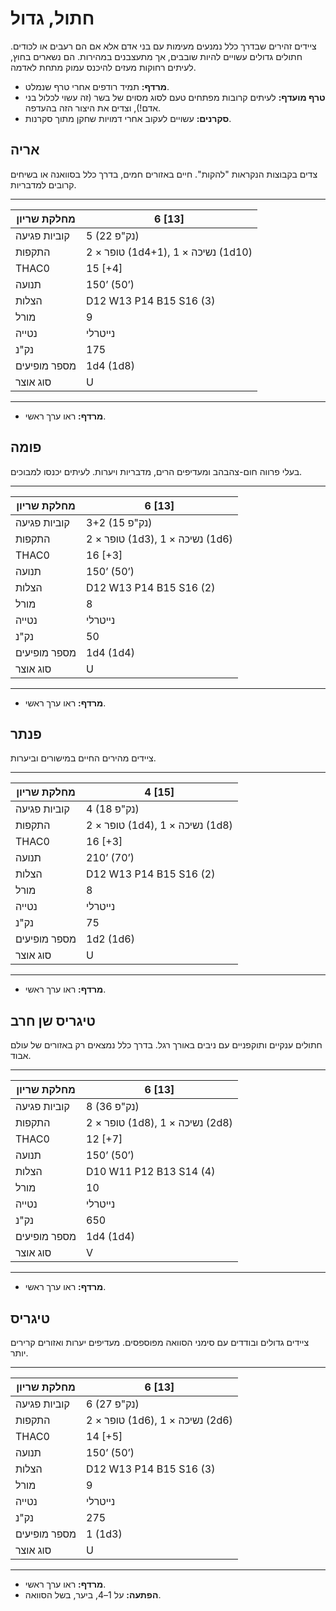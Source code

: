 # חתול, גדול

ציידים זהירים שבדרך כלל נמנעים מעימות עם בני אדם אלא אם הם רעבים או לכודים. חתולים גדולים עשויים להיות שובבים, אך מתעצבנים במהירות. הם נשארים בחוץ, לעיתים רחוקות מעזים להיכנס עמוק מתחת לאדמה.

- **מרדף:** תמיד רודפים אחרי טרף שנמלט.
- **טרף מועדף:** לעיתים קרובות מפתחים טעם לסוג מסוים של בשר (זה עשוי לכלול בני אדם!), וצדים את היצור הזה בהעדפה.
- **סקרנים:** עשויים לעקוב אחרי דמויות שחקן מתוך סקרנות.

## אריה

צדים בקבוצות הנקראות "להקות". חיים באזורים חמים, בדרך כלל בסוואנה או בשיחים קרובים למדבריות.

------

| מחלקת שריון     | 6 [13]                            |
| ---------------- | --------------------------------- |
| קוביות פגיעה    | 5 (22 נק"פ)                       |
| התקפות          | 2 × טופר (1d4+1), 1 × נשיכה (1d10) |
| THAC0            | 15 [+4]                           |
| תנועה           | 150’ (50’)                        |
| הצלות           | D12 W13 P14 B15 S16 (3)           |
| מורל            | 9                                 |
| נטייה           | נייטרלי                           |
| נק"נ            | 175                               |
| מספר מופיעים    | 1d4 (1d8)                         |
| סוג אוצר        | U                                 |

------

- **מרדף:** ראו ערך ראשי.

## פומה

בעלי פרווה חום-צהבהב ומעדיפים הרים, מדבריות ויערות. לעיתים יכנסו למבוכים.

------

| מחלקת שריון     | 6 [13]                         |
| ---------------- | ------------------------------ |
| קוביות פגיעה    | 3+2 (15 נק"פ)                  |
| התקפות          | 2 × טופר (1d3), 1 × נשיכה (1d6) |
| THAC0            | 16 [+3]                        |
| תנועה           | 150’ (50’)                     |
| הצלות           | D12 W13 P14 B15 S16 (2)        |
| מורל            | 8                              |
| נטייה           | נייטרלי                        |
| נק"נ            | 50                             |
| מספר מופיעים    | 1d4 (1d4)                      |
| סוג אוצר        | U                              |

------

- **מרדף:** ראו ערך ראשי.

## פנתר

ציידים מהירים החיים במישורים וביערות.

------

| מחלקת שריון     | 4 [15]                         |
| ---------------- | ------------------------------ |
| קוביות פגיעה    | 4 (18 נק"פ)                    |
| התקפות          | 2 × טופר (1d4), 1 × נשיכה (1d8) |
| THAC0            | 16 [+3]                        |
| תנועה           | 210’ (70’)                     |
| הצלות           | D12 W13 P14 B15 S16 (2)        |
| מורל            | 8                              |
| נטייה           | נייטרלי                        |
| נק"נ            | 75                             |
| מספר מופיעים    | 1d2 (1d6)                      |
| סוג אוצר        | U                              |

------

- **מרדף:** ראו ערך ראשי.

## טיגריס שן חרב

חתולים ענקיים ותוקפניים עם ניבים באורך רגל. בדרך כלל נמצאים רק באזורים של עולם אבוד.

------

| מחלקת שריון     | 6 [13]                         |
| ---------------- | ------------------------------ |
| קוביות פגיעה    | 8 (36 נק"פ)                    |
| התקפות          | 2 × טופר (1d8), 1 × נשיכה (2d8) |
| THAC0            | 12 [+7]                        |
| תנועה           | 150’ (50’)                     |
| הצלות           | D10 W11 P12 B13 S14 (4)        |
| מורל            | 10                             |
| נטייה           | נייטרלי                        |
| נק"נ            | 650                            |
| מספר מופיעים    | 1d4 (1d4)                      |
| סוג אוצר        | V                              |

------

- **מרדף:** ראו ערך ראשי.

## טיגריס

ציידים גדולים ובודדים עם סימני הסוואה מפוספסים. מעדיפים יערות ואזורים קרירים יותר.

------

| מחלקת שריון     | 6 [13]                         |
| ---------------- | ------------------------------ |
| קוביות פגיעה    | 6 (27 נק"פ)                    |
| התקפות          | 2 × טופר (1d6), 1 × נשיכה (2d6) |
| THAC0            | 14 [+5]                        |
| תנועה           | 150’ (50’)                     |
| הצלות           | D12 W13 P14 B15 S16 (3)        |
| מורל            | 9                              |
| נטייה           | נייטרלי                        |
| נק"נ            | 275                            |
| מספר מופיעים    | 1 (1d3)                        |
| סוג אוצר        | U                              |

------

- **מרדף:** ראו ערך ראשי.
- **הפתעה:** על 1–4, ביער, בשל הסוואה.